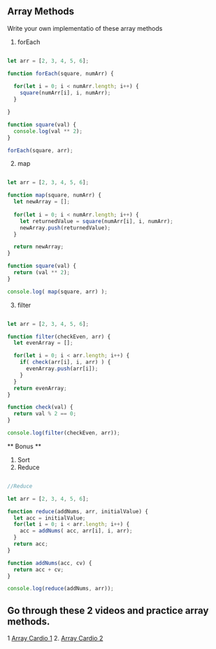 ## Array Methods

Write your own implementatio of these array methods
  1. forEach

  ```js

  let arr = [2, 3, 4, 5, 6];

  function forEach(square, numArr) {
    
    for(let i = 0; i < numArr.length; i++) {
      square(numArr[i], i, numArr);
    }

  }

  function square(val) {
    console.log(val ** 2);
  }

  forEach(square, arr);

  ```

  2. map

  ```js

  let arr = [2, 3, 4, 5, 6];

  function map(square, numArr) {
    let newArray = [];
    
    for(let i = 0; i < numArr.length; i++) {
      let returnedValue = square(numArr[i], i, numArr);
      newArray.push(returnedValue);
    }

    return newArray;
  }

  function square(val) {
    return (val ** 2);
  }

  console.log( map(square, arr) );


  ```
  
  3. filter

  ```js

  let arr = [2, 3, 4, 5, 6];

  function filter(checkEven, arr) {
    let evenArray = [];

    for(let i = 0; i < arr.length; i++) {     
      if( check(arr[i], i, arr) ) {
        evenArray.push(arr[i]);
      }
    }
    return evenArray;
  }

  function check(val) {
    return val % 2 == 0;
  }

  console.log(filter(checkEven, arr));

  ```

** Bonus **
  1. Sort
  2. Reduce

  ```js

  //Reduce
  
  let arr = [2, 3, 4, 5, 6];

  function reduce(addNums, arr, initialValue) {
    let acc = initialValue;
    for(let i = 0; i < arr.length; i++) {
      acc = addNums( acc, arr[i], i, arr);
    }
    return acc;
  }

  function addNums(acc, cv) {
    return acc + cv;
  }

  console.log(reduce(addNums, arr));

  ```

## Go through these 2 videos and practice array methods.

1 [Array Cardio 1](https://www.youtube.com/watch?v=HB1ZC7czKRs&list=PLu8EoSxDXHP6CGK4YVJhL_VWetA865GOH&index=4)
2. [Array Cardio 2](https://www.youtube.com/watch?v=QNmRfyNg1lw&list=PLu8EoSxDXHP6CGK4YVJhL_VWetA865GOH&index=7)